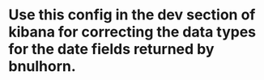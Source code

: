 # Use this config in the dev section of kibana for correcting the data types for the date fields returned by bnulhorn.
